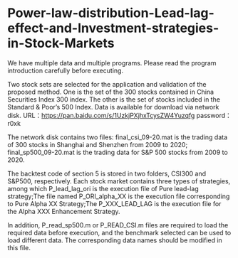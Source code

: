 # Power-law-distribution-Lead-lag-effect-and-Investment-strategies-in-Stock-Markets

We have multiple data and multiple programs. Please read the program introduction carefully before executing.

Two stock sets are selected for the application and validation of the proposed method. One is the set of the 300 stocks contained in China Securities Index 300 index. The other is the set of stocks included in the Standard & Poor’s 500 Index. Data is available for download via network disk.
URL：https://pan.baidu.com/s/1UzkjPXjhxTcysZW4Yuzqfg 
password：r0xk 

The network disk contains two files:
final_csi_09-20.mat is the trading data of 300 stocks in Shanghai and Shenzhen from 2009 to 2020;
final_sp500_09-20.mat is the trading data for S&P 500 stocks from 2009 to 2020.



The backtest code of section 5 is stored in two folders, CSI300 and S&P500, respectively.
Each stock market contains three types of strategies, among which P_lead_lag_ori is the execution file of Pure lead-lag strategy;The file named P_ORI_alpha_XX is the execution file corresponding to Pure Alpha XX Strategy;The P_XXX_LEAD_LAG is the execution file for the Alpha XXX Enhancement Strategy.


In addition, P_read_sp500.m or P_READ_CSI.m files are required to load the required data before execution, and the benchmark selected can be used to load different data. The corresponding data names should be modified in this file.
